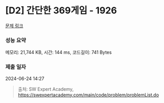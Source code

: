 # [D2] 간단한 369게임 - 1926 

[문제 링크](https://swexpertacademy.com/main/code/problem/problemDetail.do?contestProbId=AV5PTeo6AHUDFAUq) 

### 성능 요약

메모리: 21,744 KB, 시간: 144 ms, 코드길이: 741 Bytes

### 제출 일자

2024-06-24 14:27



> 출처: SW Expert Academy, https://swexpertacademy.com/main/code/problem/problemList.do